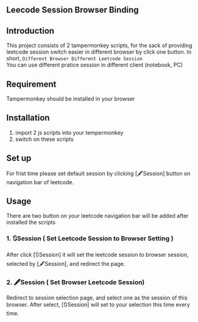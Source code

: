 Leecode Session Browser Binding
---
## Introduction
This project consists of 2 tampermonkey scripts, for the sack of providing leetcode session switch easier in different browser by click one button.
In short, ``` Different Browser Different Leetcode Session ```
<br>
You can use different pratice session in different client (notebook, PC)
## Requirement
Tampermonkey should be installed in your browser
## Installation
1. import 2 js scripts into your tempermonkey
2. switch on these scripts
## Set up 
For frist time please set default session by clicking [🖋️Session] button on navigation bar of leetcode.

## Usage
There are two button on your leetcode navigation bar will be added after installed the scripts
### 1. 🔃Session ( Set Leetcode Session to Browser Setting )
After click [🔃Session] it will set the leetcode session to browser session, selected by [🖋️Session], and redirect the page.
### 2. 🖋️Session ( Set Browser Leetcode Session)
Redirect to session selection page, and select one as the session of this browser.
After select, [🔃Session] will set to your selection this time every time.
